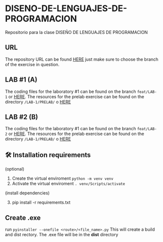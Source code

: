 # DISENO-DE-LENGUAJES-DE-PROGRAMACION
Repositorio para la clase DISEÑO DE LENGUAJES DE PROGRAMACION

## URL
The repository URL can be found [HERE](https://github.com/raulangelj/DISENO-DE-LENGUAJES-DE-PROGRAMACION) just make sure to choose the branch of the exercise in question.

## LAB #1 (A)
The coding files for the laboratory #1 can be found on the branch ```feat/LAB-1``` or [HERE](https://github.com/raulangelj/DISENO-DE-LENGUAJES-DE-PROGRAMACION/tree/feat/LAB-1). The resources for the prelab exercise can be found on the directory ```/LAB-1/PRELAB/``` o [HERE](https://github.com/raulangelj/DISENO-DE-LENGUAJES-DE-PROGRAMACION/tree/feat/LAB-1/LAB-1/PRELAB)

## LAB #2 (B)
The coding files for the laboratory #1 can be found on the branch ```feat/LAB-2``` or [HERE](https://github.com/raulangelj/DISENO-DE-LENGUAJES-DE-PROGRAMACION/tree/feat/LAB-2). The resources for the prelab exercise can be found on the directory ```/LAB-1/PRELAB/``` o [HERE](https://github.com/raulangelj/DISENO-DE-LENGUAJES-DE-PROGRAMACION/tree/feat/LAB-2/LEXER/PRELAB_B)

## 🛠 Installation requirements

(optional)

1. Create the virtual enviroment ```python -m venv venv```
2. Activate the virtual enviroment ```. venv/Scripts/activate```

(install dependencies)

3. pip install -r requirements.txt

## Create .exe

run ```pyinstaller --onefile <route>/<file_name>.py```
This will create a build and dist rectory. The .exe file will be in the **dist** directory
